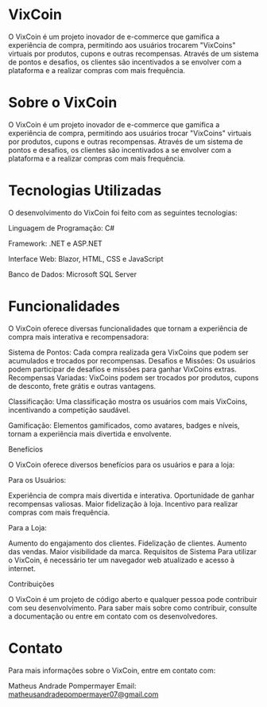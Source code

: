 # VixCoin

O VixCoin é um projeto inovador de e-commerce que gamifica a experiência de compra, permitindo aos usuários trocarem "VixCoins" virtuais por produtos, cupons e outras recompensas. Através de um sistema de pontos e desafios, os clientes são incentivados a se envolver com a plataforma e a realizar compras com mais frequência.

# Sobre o VixCoin

O VixCoin é um projeto inovador de e-commerce que gamifica a experiência de compra, permitindo aos usuários trocar "VixCoins" virtuais por produtos, cupons e outras recompensas. Através de um sistema de pontos e desafios, os clientes são incentivados a se envolver com a plataforma e a realizar compras com mais frequência.

# Tecnologias Utilizadas

O desenvolvimento do VixCoin foi feito com as seguintes tecnologias:

Linguagem de Programação: C#

Framework: .NET e ASP.NET

Interface Web: Blazor, HTML, CSS e JavaScript

Banco de Dados: Microsoft SQL Server

# Funcionalidades

O VixCoin oferece diversas funcionalidades que tornam a experiência de compra mais interativa e recompensadora:

Sistema de Pontos: Cada compra realizada gera VixCoins que podem ser acumulados e trocados por recompensas.
Desafios e Missões: Os usuários podem participar de desafios e missões para ganhar VixCoins extras.
Recompensas Variadas: VixCoins podem ser trocados por produtos, cupons de desconto, frete grátis e outras vantagens.

Classificação: Uma classificação mostra os usuários com mais VixCoins, incentivando a competição saudável.

Gamificação: Elementos gamificados, como avatares, badges e níveis, tornam a experiência mais divertida e envolvente.

Benefícios

O VixCoin oferece diversos benefícios para os usuários e para a loja:

Para os Usuários:

Experiência de compra mais divertida e interativa.
Oportunidade de ganhar recompensas valiosas.
Maior fidelização à loja.
Incentivo para realizar compras com mais frequência.

Para a Loja:

Aumento do engajamento dos clientes.
Fidelização de clientes.
Aumento das vendas.
Maior visibilidade da marca.
Requisitos de Sistema
Para utilizar o VixCoin, é necessário ter um navegador web atualizado e acesso à internet.

Contribuições

O VixCoin é um projeto de código aberto e qualquer pessoa pode contribuir com seu desenvolvimento. Para saber mais sobre como contribuir, consulte a documentação ou entre em contato com os desenvolvedores.

# Contato
Para mais informações sobre o VixCoin, entre em contato com:

Matheus Andrade Pompermayer
Email: matheusandradepompermayer07@gmail.com
